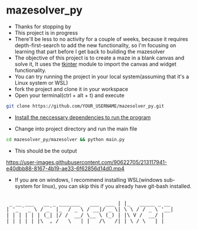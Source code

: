 # mazesolver_py

- Thanks for stopping by
- This project is in progress
- There'll be less to no activity for a couple of weeks, because it requires depth-first-search to add the new functionality, so I'm focusing on learning that part before I get back to building the mazesolver
- The objective of this project is to create a maze in a blank canvas and solve it, It uses the [tkinter](https://docs.python.org/3/library/tkinter.html) module to import the canvas and widget functionality.
- You can try running the project in your local system(assuming that it's a Linux system or WSL)
- fork the project and clone it in your workspace
- Open your terminal(ctrl + alt + t) and execute 
```bash
git clone https://github.com/YOUR_USERNAME/mazesolver_py.git
```
- [Install the neccessary dependencies to run the program](https://gist.github.com/KiranSatyaRaj/1b99f51c3c5833132a14a923c945d3a5)

- Change into project directory and run the main file 
```bash
cd mazesolver_py/mazesolver && python main.py
```
- This should be the output


https://user-images.githubusercontent.com/90622705/213117941-e40dbb88-8167-4b19-ae33-6f62856d14d0.mp4


- If you are on windows, I recommend installing WSL(windows sub-system for linux), you can skip this if you already have git-bash installed.

<pre>    
 _ __ ___   __ _ _______   ___  ___ | |_   _____ _ __ 
| '_ ` _ \ / _` |_  / _ \ / __|/ _ \| \ \ / / _ \ '__|
| | | | | | (_| |/ /  __/ \__ \ (_) | |\ V /  __/ |   
|_| |_| |_|\__,_/___\___| |___/\___/|_| \_/ \___|_| 
</pre>
